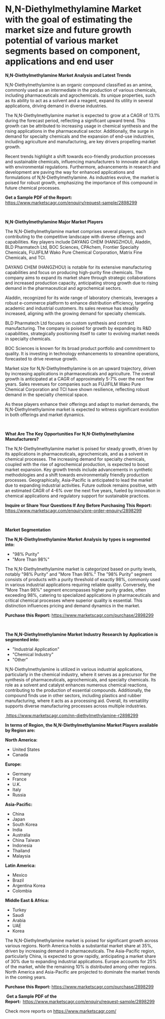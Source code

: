 <p><h1>N,N-Diethylmethylamine Market with the goal of estimating the market size and future growth potential of various market segments based on component, applications and end user</h1></p><p><strong>N,N-Diethylmethylamine Market Analysis and Latest Trends</strong></p>
<p><p>N,N-Diethylmethylamine is an organic compound classified as an amine, commonly used as an intermediate in the production of various chemicals, including pharmaceuticals and agrochemicals. Its unique properties, such as its ability to act as a solvent and a reagent, expand its utility in several applications, driving demand in diverse industries.</p><p>The N,N-Diethylmethylamine market is expected to grow at a CAGR of 13.1% during the forecast period, reflecting a significant upward trend. This growth can be attributed to increasing usage in chemical synthesis and the rising applications in the pharmaceutical sector. Additionally, the surge in demand for specialty chemicals and the expansion of end-use industries, including agriculture and manufacturing, are key drivers propelling market growth. </p><p>Recent trends highlight a shift towards eco-friendly production processes and sustainable chemicals, influencing manufacturers to innovate and align with environmental regulations. Furthermore, advancements in research and development are paving the way for enhanced applications and formulations of N,N-Diethylmethylamine. As industries evolve, the market is poised for robust growth, emphasizing the importance of this compound in future chemical processes.</p></p>
<p><strong>Get a Sample PDF of the Report:&nbsp;</strong> <a href="https://www.marketscagr.com/enquiry/request-sample/2898299?utm_campaign=2635&utm_medium=2&utm_source=Github&utm_content=ia&utm_term=15032025&utm_id=nn-diethylmethylamine">https://www.marketscagr.com/enquiry/request-sample/2898299</a></p>
<p>&nbsp;</p>
<p><strong>N,N-Diethylmethylamine Major Market Players</strong></p>
<p><p>The N,N-Diethylmethylamine market comprises several players, each contributing to the competitive landscape with diverse offerings and capabilities. Key players include DAYANG CHEM (HANGZHOU), Aladdin, BLD Pharmatech Ltd, BOC Sciences, CPAchem, Frontier Specialty Chemicals, FUJIFILM Wako Pure Chemical Corporation, Matrix Fine Chemicals, and TCI. </p><p>DAYANG CHEM (HANGZHOU) is notable for its extensive manufacturing capabilities and focus on producing high-purity fine chemicals. The company aims to expand its market share through strategic collaborations and increased production capacity, anticipating strong growth due to rising demand in the pharmaceutical and agrochemical sectors.</p><p>Aladdin, recognized for its wide range of laboratory chemicals, leverages a robust e-commerce platform to enhance distribution efficiency, targeting academic and industrial customers. Its sales revenue has steadily increased, aligning with the growing demand for specialty chemicals.</p><p>BLD Pharmatech Ltd focuses on custom synthesis and contract manufacturing. The company is poised for growth by expanding its R&D capabilities, strategically positioning itself to cater to evolving market needs in specialty chemicals.</p><p>BOC Sciences is known for its broad product portfolio and commitment to quality. It is investing in technology enhancements to streamline operations, forecasted to drive revenue growth.</p><p>Market size for N,N-Diethylmethylamine is on an upward trajectory, driven by increasing applications in pharmaceuticals and agriculture. The overall growth is anticipated at a CAGR of approximately 5-7% over the next few years. Sales revenues for companies such as FUJIFILM Wako Pure Chemical Corporation and TCI have shown resilience, reflecting robust demand in the specialty chemical space.</p><p>As these players enhance their offerings and adapt to market demands, the N,N-Diethylmethylamine market is expected to witness significant evolution in both offerings and market dynamics.</p></p>
<p>&nbsp;</p>
<p><strong>What Are The Key Opportunities For N,N-Diethylmethylamine Manufacturers?</strong></p>
<p><p>The N,N-Diethylmethylamine market is poised for steady growth, driven by its applications in pharmaceuticals, agrochemicals, and as a solvent in chemical processes. The increasing demand for specialty chemicals, coupled with the rise of agrochemical production, is expected to boost market expansion. Key growth trends include advancements in synthetic methodologies and a shift towards environmentally friendly production processes. Geographically, Asia-Pacific is anticipated to lead the market due to expanding industrial activities. Future outlook remains positive, with an estimated CAGR of 4-6% over the next five years, fueled by innovation in chemical applications and regulatory support for sustainable practices.</p></p>
<p><strong>Inquire or Share Your Questions If Any Before Purchasing This Report:</strong> <a href="https://www.marketscagr.com/enquiry/pre-order-enquiry/2898299?utm_campaign=2635&utm_medium=2&utm_source=Github&utm_content=ia&utm_term=15032025&utm_id=nn-diethylmethylamine">https://www.marketscagr.com/enquiry/pre-order-enquiry/2898299</a></p>
<p>&nbsp;</p>
<p><strong>Market Segmentation</strong></p>
<p><strong>The N,N-Diethylmethylamine Market Analysis by types is segmented into:</strong></p>
<p><ul><li>"98% Purity"</li><li>"More Than 98%"</li></ul></p>
<p><p>The N,N-Diethylmethylamine market is categorized based on purity levels, notably "98% Purity" and "More Than 98%." The "98% Purity" segment consists of products with a purity threshold of exactly 98%, commonly used in various industrial applications requiring reliable quality. Conversely, the "More Than 98%" segment encompasses higher purity grades, often exceeding 98%, catering to specialized applications in pharmaceuticals and critical chemical processes where superior quality is essential. This distinction influences pricing and demand dynamics in the market.</p></p>
<p><strong>Purchase this Report:&nbsp;</strong><a href="https://www.marketscagr.com/purchase/2898299?utm_campaign=2635&utm_medium=2&utm_source=Github&utm_content=ia&utm_term=15032025&utm_id=nn-diethylmethylamine">https://www.marketscagr.com/purchase/2898299</a></p>
<p>&nbsp;</p>
<p><strong>The N,N-Diethylmethylamine Market Industry Research by Application is segmented into:</strong></p>
<p><ul><li>"Industrial Application"</li><li>"Chemical Industry"</li><li>"Other"</li></ul></p>
<p><p>N,N-Diethylmethylamine is utilized in various industrial applications, particularly in the chemical industry, where it serves as a precursor for the synthesis of pharmaceuticals, agrochemicals, and specialty chemicals. Its role as a solvent and catalyst enhances numerous chemical reactions, contributing to the production of essential compounds. Additionally, the compound finds use in other sectors, including plastics and rubber manufacturing, where it acts as a processing aid. Overall, its versatility supports diverse manufacturing processes across multiple industries.</p></p>
<p><a href="https://www.marketscagr.com/nn-diethylmethylamine-r2898299?utm_campaign=2635&utm_medium=2&utm_source=Github&utm_content=ia&utm_term=15032025&utm_id=nn-diethylmethylamine">&nbsp;https://www.marketscagr.com/nn-diethylmethylamine-r2898299</a></p>
<p><strong>In terms of Region, the N,N-Diethylmethylamine Market Players available by Region are:</strong></p>
<p>
    <p> <strong> North America: </strong>
        <ul>
            <li>United States</li>
            <li>Canada</li>
        </ul>
        </p> 
    <p> <strong> Europe: </strong>
        <ul>
            <li>Germany</li>
            <li>France</li>
            <li>U.K.</li>
            <li>Italy</li>
            <li>Russia</li>
        </ul>
        </p> 
    <p> <strong> Asia-Pacific: </strong>
        <ul>
            <li>China</li>
            <li>Japan</li>
            <li>South Korea</li>
            <li>India</li>
            <li>Australia</li>
            <li>China Taiwan</li>
            <li>Indonesia</li>
            <li>Thailand</li>
            <li>Malaysia</li>
        </ul>
        </p> 
    <p> <strong> Latin America: </strong>
        <ul>
            <li>Mexico</li>
            <li>Brazil</li>
            <li>Argentina Korea</li>
            <li>Colombia</li>
        </ul>
        </p> 
    <p> <strong> Middle East & Africa: </strong>
        <ul>
            <li>Turkey</li>
            <li>Saudi</li>
            <li>Arabia</li>
            <li>UAE</li>
            <li>Korea</li>
        </ul>
    </p>
    </p>
<p><p>The N,N-Diethylmethylamine market is poised for significant growth across various regions. North America holds a substantial market share at 35%, driven by increasing demand in pharmaceuticals. The Asia-Pacific region, particularly China, is expected to grow rapidly, anticipating a market share of 30% due to expanding industrial applications. Europe accounts for 25% of the market, while the remaining 10% is distributed among other regions. North America and Asia-Pacific are projected to dominate the market trends in the coming years.</p></p>
<p><strong>Purchase this Report: </strong><a href="https://www.marketscagr.com/purchase/2898299?utm_campaign=2635&utm_medium=2&utm_source=Github&utm_content=ia&utm_term=15032025&utm_id=nn-diethylmethylamine">https://www.marketscagr.com/purchase/2898299</a></p>
<p>&nbsp;<strong>Get a Sample PDF of the Report:&nbsp;&nbsp;</strong><a href="https://www.marketscagr.com/enquiry/request-sample/2898299?utm_campaign=2635&utm_medium=2&utm_source=Github&utm_content=ia&utm_term=15032025&utm_id=nn-diethylmethylamine">https://www.marketscagr.com/enquiry/request-sample/2898299</a></p>
<p><strong></strong></p>
<p>Check more reports on <a href="https://www.marketscagr.com/?utm_campaign=2635&utm_medium=2&utm_source=Github&utm_content=ia&utm_term=15032025&utm_id=nn-diethylmethylamine">https://www.marketscagr.com/</a></p>